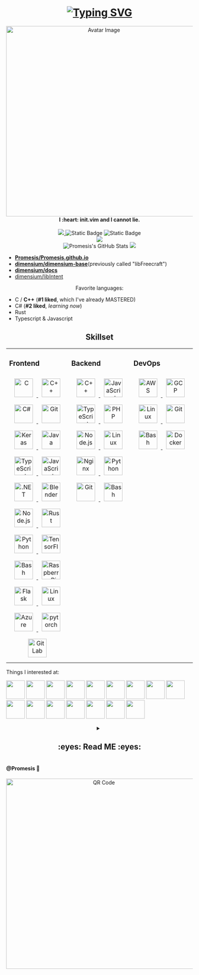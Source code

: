 <h1> 
    <div align="center">
        <a href="https://git.io/typing-svg">
            <img src="https://readme-typing-svg.demolab.com?font=Pacifico&size=70&duration=3000&pause=1000&color=30C796&center=true&vCenter=true&repeat=false&width=1024&height=128&lines=Prometheus.;No%2C+Not+%22Prometheus%22+7%3A-);Promesis+Actually.+%3A-)" alt="Typing SVG" />
        </a>
    </div>
</h1>

<div align="center" >
    <img src="https://i.postimg.cc/rww8G8Kt/black-forest-small.png" alt="Avatar Image" width=512 height=512>
</div>

<div align="center">
    <b>I :heart: init.vim and I cannot lie.</b> 
    <br> 
    <br>
</div>

<div align="center"> 
    <a href="https://badges.toozhao.com/stats/01H6TVY6WZY8FF1WJ8HYET49SE">
        <img src="https://badges.toozhao.com/badges/01H6TVY6WZY8FF1WJ8HYET49SE/blue.svg">
    </a>
    <img alt="Static Badge" src="http://img.shields.io/badge/love-needed-pink?style=flat-square&labelColor=ff99cc">
    <img alt="Static Badge" src="http://img.shields.io/badge/friends-a_lot-grey?style=flat-square&labelColor=99ddff">
    <br> 
    <img align="center" src="https://github-readme-activity-graph.vercel.app/graph?username=Promesis&bg_color=ffffff&color=61c694&line=9fedd7&point=3fdfd2&area=false&hide_border=false" />
    <br>
    <img src="https://github-readme-stats.vercel.app/api?username=Promesis&show_icons=true&count_private=true&theme=vue" alt="Promesis's GitHub Stats">
    <a href="https://github.com/starlitnightsky">
        <img src="https://github-readme-streak-stats.herokuapp.com?user=Promesis&theme=light" />
    </a>
</div>







- [**Promesis/Promesis.github.io**](https://github.com/Promesis/Promesis.github.io)
- [**dimensium/dimensium-base**](https://github.com/dimensium/dimensium-base)(previously called "libFreecraft")
- [**dimensium/docs**](https://github.com/dimensium/docs)
- [dimensium/libIntent](https://github.com/dimensium/libIntent)



<div align="center">
    Favorite languages:
</div>

- C / **C++** (**#1 liked**, which I've already MASTERED)
- C# (**#2 liked**, *learning now*)
- Rust
- Typescript & Javascript

<h2> 
    <div align="center">
        Skillset
    </div>
</h2>

<table>
	<tr>
		<td valign="top"
			width="33%">
			<h3>
				Frontend
			</h3>
			<div align="center">
				<a href="https://www.cprogramming.com/"
				   target="_blank">
					<img style="margin: 10px"
						 src="https://profilinator.rishav.dev/skills-assets/c-original.svg"
						 alt="C"
						 height="50" />
				</a>
				<a href="https://www.cplusplus.com/"
				   target="_blank">
					<img style="margin: 10px"
						 src="https://profilinator.rishav.dev/skills-assets/cplusplus-original.svg"
						 alt="C++"
						 height="50" />
				</a>
				<a href="https://docs.microsoft.com/en-us/dotnet/csharp/"
				   target="_blank">
					<img style="margin: 10px"
						 src="https://profilinator.rishav.dev/skills-assets/csharp-original.svg"
						 alt="C#"
						 height="50" />
				</a>
				<a href="https://github.com/"
				   target="_blank">
					<img style="margin: 10px"
						 src="https://profilinator.rishav.dev/skills-assets/git-scm-icon.svg"
						 alt="Git"
						 height="50" />
				</a>
				<a href="https://keras.io/"
				   target="_blank">
					<img style="margin: 10px"
						 src="https://profilinator.rishav.dev/skills-assets/keras.png"
						 alt="Keras"
						 height="50" />
				</a>
				<a href="https://www.java.com/"
				   target="_blank">
					<img style="margin: 10px"
						 src="https://profilinator.rishav.dev/skills-assets/java-original-wordmark.svg"
						 alt="Java"
						 height="50" />
				</a>
				<a href="https://www.typescriptlang.org/"
				   target="_blank">
					<img style="margin: 10px"
						 src="https://profilinator.rishav.dev/skills-assets/typescript-original.svg"
						 alt="TypeScript"
						 height="50" />
				</a>
				<a href="https://www.javascript.com/"
				   target="_blank">
					<img style="margin: 10px"
						 src="https://profilinator.rishav.dev/skills-assets/javascript-original.svg"
						 alt="JavaScript"
						 height="50" />
				</a>
				<a href="https://dotnet.microsoft.com/download/dotnet-framework"
				   target="_blank">
					<img style="margin: 10px"
						 src="https://profilinator.rishav.dev/skills-assets/dot-net-original-wordmark.svg"
						 alt=".NET"
						 height="50" />
				</a>
				<a href="https://www.blender.org/"
				   target="_blank">
					<img style="margin: 10px"
						 src="https://profilinator.rishav.dev/skills-assets/blender_community_badge_white.svg"
						 alt="Blender"
						 height="50" />
				</a>
				<a href="https://nodejs.org/"
				   target="_blank">
					<img style="margin: 10px"
						 src="https://profilinator.rishav.dev/skills-assets/nodejs-original-wordmark.svg"
						 alt="Node.js"
						 height="50" />
				</a>
				<a href="https://www.rust-lang.org/"
				   target="_blank">
					<img style="margin: 10px"
						 src="https://profilinator.rishav.dev/skills-assets/rust-plain.svg"
						 alt="Rust"
						 height="50" />
				</a>
				<a href="https://www.python.org/"
				   target="_blank">
					<img style="margin: 10px"
						 src="https://profilinator.rishav.dev/skills-assets/python-original.svg"
						 alt="Python"
						 height="50" />
				</a>
				<a href="https://www.tensorflow.org/"
				   target="_blank">
					<img style="margin: 10px"
						 src="https://profilinator.rishav.dev/skills-assets/tensorflow-icon.svg"
						 alt="TensorFlow"
						 height="50" />
				</a>
				<a href="https://www.gnu.org/software/bash/"
				   target="_blank">
					<img style="margin: 10px"
						 src="https://profilinator.rishav.dev/skills-assets/gnu_bash-icon.svg"
						 alt="Bash"
						 height="50" />
				</a>
				<a href="https://www.raspberrypi.org/"
				   target="_blank">
					<img style="margin: 10px"
						 src="https://profilinator.rishav.dev/skills-assets/raspberrypi.png"
						 alt="Raspberry Pi"
						 height="50" />
				</a>
				<a href="https://flask.palletsprojects.com/"
				   target="_blank">
					<img style="margin: 10px"
						 src="https://profilinator.rishav.dev/skills-assets/flask.png"
						 alt="Flask"
						 height="50" />
				</a>
				<a href="https://www.linux.org/"
				   target="_blank">
					<img style="margin: 10px"
						 src="https://profilinator.rishav.dev/skills-assets/linux-original.svg"
						 alt="Linux"
						 height="50" />
				</a>
				<a href="https://azure.microsoft.com/en-in/"
				   target="_blank">
					<img style="margin: 10px"
						 src="https://profilinator.rishav.dev/skills-assets/microsoft_azure-icon.svg"
						 alt="Azure"
						 height="50" />
				</a>
				<a href="https://pytorch.org/"
				   target="_blank">
					<img style="margin: 10px"
						 src="https://profilinator.rishav.dev/skills-assets/pytorch-icon.svg"
						 alt="pytorch"
						 height="50" />
				</a>
				<a href="https://about.gitlab.com/"
				   target="_blank">
					<img style="margin: 10px"
						 src="https://profilinator.rishav.dev/skills-assets/gitlab.svg"
						 alt="GitLab"
						 height="50" />
				</a>
			</div>
		</td>
		<td valign="top"
			width="33%">
			<h3>Backend</h3>
			<div align="center">
				<a href="https://www.cplusplus.com/"
				   target="_blank">
					<img style="margin: 10px"
						 src="https://profilinator.rishav.dev/skills-assets/cplusplus-original.svg"
						 alt="C++"
						 height="50" />
				</a>
				<a href="https://www.javascript.com/"
				   target="_blank">
					<img style="margin: 10px"
						 src="https://profilinator.rishav.dev/skills-assets/javascript-original.svg"
						 alt="JavaScript"
						 height="50" />
				</a>
				<a href="https://www.typescriptlang.org/"
				   target="_blank">
					<img style="margin: 10px"
						 src="https://profilinator.rishav.dev/skills-assets/typescript-original.svg"
						 alt="TypeScript"
						 height="50" />
				</a>
				<a href="https://www.php.net/"
				   target="_blank">
					<img style="margin: 10px"
						 src="https://profilinator.rishav.dev/skills-assets/php-original.svg"
						 alt="PHP"
						 height="50" />
				</a>
				<a href="https://nodejs.org/"
				   target="_blank">
					<img style="margin: 10px"
						 src="https://profilinator.rishav.dev/skills-assets/nodejs-original-wordmark.svg"
						 alt="Node.js"
						 height="50" />
				</a>
				<a href="https://www.linux.org/"
				   target="_blank">
					<img style="margin: 10px"
						 src="https://profilinator.rishav.dev/skills-assets/linux-original.svg"
						 alt="Linux"
						 height="50" />
				</a>
				<a href="https://www.nginx.com/"
				   target="_blank">
					<img style="margin: 10px"
						 src="https://profilinator.rishav.dev/skills-assets/nginx-original.svg"
						 alt="Nginx"
						 height="50" />
				</a>
				<a href="https://www.python.org/"
				   target="_blank">
					<img style="margin: 10px"
						 src="https://profilinator.rishav.dev/skills-assets/python-original.svg"
						 alt="Python"
						 height="50" />
				</a>
				<a href="https://github.com/"
				   target="_blank">
					<img style="margin: 10px"
						 src="https://profilinator.rishav.dev/skills-assets/git-scm-icon.svg"
						 alt="Git"
						 height="50" />
				</a>
				<a href="https://www.gnu.org/software/bash/"
				   target="_blank">
					<img style="margin: 10px"
						 src="https://profilinator.rishav.dev/skills-assets/gnu_bash-icon.svg"
						 alt="Bash"
						 height="50" />
				</a>
			</div>
		</td>
		<td valign="top"
			width="33%">
			<h3>DevOps</h3>
			<div align="center">
				<a href="https://aws.amazon.com/"
				   target="_blank">
					<img style="margin: 10px"
						 src="https://profilinator.rishav.dev/skills-assets/amazonwebservices-original-wordmark.svg"
						 alt="AWS"
						 height="50" />
				</a>
				<a href="https://cloud.google.com/"
				   target="_blank">
					<img style="margin: 10px"
						 src="https://profilinator.rishav.dev/skills-assets/google_cloud-icon.svg"
						 alt="GCP"
						 height="50" />
				</a>
				<a href="https://www.linux.org/"
				   target="_blank">
					<img style="margin: 10px"
						 src="https://profilinator.rishav.dev/skills-assets/linux-original.svg"
						 alt="Linux"
						 height="50" />
				</a>
				<a href="https://github.com/"
				   target="_blank">
					<img style="margin: 10px"
						 src="https://profilinator.rishav.dev/skills-assets/git-scm-icon.svg"
						 alt="Git"
						 height="50" />
				</a>
				<a href="https://www.gnu.org/software/bash/"
				   target="_blank">
					<img style="margin: 10px"
						 src="https://profilinator.rishav.dev/skills-assets/gnu_bash-icon.svg"
						 alt="Bash"
						 height="50" />
				</a>
				<a href="https://www.docker.com/"
				   target="_blank">
					<img style="margin: 10px"
						 src="https://www.vectorlogo.zone/logos/docker/docker-tile.svg"
						 alt="Docker"
						 height="50" />
				</a>
			</div>
		</td>
	</tr>
</table>

Things I interested at:

<code><a href="https://www.python.org/" target="_blank"><img height="50" src="https://www.vectorlogo.zone/logos/python/python-ar21.svg"></a></code>
<code><a href="https://docs.microsoft.com/tr-tr/dotnet/welcome" target="_blank"><img height="50" src="https://www.vectorlogo.zone/logos/dotnet/dotnet-ar21.svg"></a></code>
<code><a href="https://code.visualstudio.com" target="_blank"><img height="50" src="https://www.vectorlogo.zone/logos/visualstudio_code/visualstudio_code-ar21.svg"></a></code> 
<code><a href="https://git-scm.com/" target="_blank"><img height="50" src="https://www.vectorlogo.zone/logos/git-scm/git-scm-ar21.svg"></a></code>
<code><a href="https://opensource.org/" target="_blank"><img height="50" src="https://www.vectorlogo.zone/logos/opensource/opensource-ar21.svg"></a></code>
<code><a href="https://azure.microsoft.com" target="_blank"><img height="50" src="https://www.vectorlogo.zone/logos/microsoft_azure/microsoft_azure-ar21.svg"></a></code>
<code><a href="https://vim.org" target="_blank"><img height="50" src="https://www.vectorlogo.zone/logos/vim/vim-ar21.svg"></a></code>
<code><a href="https://fsf.org" target="_blank"><img height="50" src="https://www.vectorlogo.zone/logos/fsf/fsf-ar21.svg"></a></code>
<code><a href="https://qt.io" target="_blank"><img height="50" src="https://www.vectorlogo.zone/logos/qtio/qtio-ar21.svg"></a></code>
<code><a href="https://cmake.org" target="_blank"><img height="50" src="https://www.vectorlogo.zone/logos/cmake/cmake-ar21.svg"></a></code>
<code><a href="https://debian.org" target="_blank"><img height="50" src="https://www.vectorlogo.zone/logos/debian/debian-ar21.svg"></a></code>
<code><a href="https://fedoraproject.org" target="_blank"><img height="50" src="https://www.vectorlogo.zone/logos/getfedora/getfedora-ar21.svg"></a></code>
<code><a href="https://mozilla.org" target="_blank"><img height="50" src="https://www.vectorlogo.zone/logos/mozilla/mozilla-ar21.svg"></a></code>
<code><a href="https://pytorch.org" target="_blank"><img height="50" src="https://www.vectorlogo.zone/logos/pytorch/pytorch-ar21.svg"></a></code>
<code><a href="https://ubuntu.com" target="_blank"><img height="50" src="https://www.vectorlogo.zone/logos/ubuntu/ubuntu-ar21.svg"></a></code>
<code><a href="https://yaml.org" target="_blank"><img height="50" src="https://www.vectorlogo.zone/logos/yaml/yaml-ar21.svg"></a></code>

<details align="center">
    <summary align="center">
        <h2> 
            <div align="center">
                :eyes: Read ME :eyes: 
            </div>
        </h2>
    </summary>
    <pre>

### Some... childhood experience

I just cannot believe that there's someone clicked in and seeing my personal profile.

Being just a 16-year-old boy, But I've been learning technology for **8 years**, It was full of mistakes and failures, but finally, in my high school period, I became the best in our IT zone and started chasing my technological dream very early. Seeing back to my childhood and my middle-school-period, there's full of words to come out of my mouth (hand). Writing this long passage can help me to remember everything and everyone I met on my road to my technological dream.

> I just wrote it, to express my emotions. **sorry for my poor English.**

My childhood is very lucky to have my chance to have a first impression of technology. I have my first class to learn robot, using LEGO Mindstorms RCX, what a old model. Teacher taught us to build things up, I built insects, animals, and many other "movable" things. But I always have a question of the way how these robots can be controlled by that controller block, so I ask teacher, and he tolds me that the only to let'em move is programming.

"What is programming?" I asked. He said when I was older I will understand. Come on! I'm a Chinese boy, I am tired of these words, Usseewa!

I loved playing Minecraft since I was 6 yrs old. I think Notch is the greatest person in the world, managed to make this fanstastic game. Boys of my age usually had a dream, for me, my dream is to create a game as great as Minecraft, or even better.

So I searched on Baidu, "how Minecraft was made?"

"**It was programmed in Java.**"

What is "programming"? Why I felt so fimilar to this word just like someone told me a few days ago? Oh! My teacher told me. So I asked him again on the phone, and soon he let me joined the "Programming Master" class. It just a class and students "programming" the program, moving mouse cursors, dragging blocks and seeing these blocks in the software called RIS (Oh my god, I'm still remember it), which stands for "Robot Invention System", a software made by LEGO itself.

But wait a minute, what is Java?

I searched "Java", and a lot of things that I doesn't know at all jumped into my eyes. I searched it again in Baidu Baike (Baidu encyclopedia), I was deeply confused by many new words, but I still ckicked all the links in the passage. One link which is important to my while technology life is thr page whicb describes keyword "code", still confused by the passage, but being the only page that has picture, I clicked the picture to maximize it, there's a man wearing sunglasses in a dark room, seeing on a screen full of text in a special font, text reflected through his sunglasses into the camera. I think you have alrady guessed it out, just a hacker picture, but I thought that should people making programs, making games as great as Minecraft.

I was deeply impressed by this pic, and determined to learn programming, learn something called "code".

I cried to ask my mother to learn "code", my mother asked that teacher, but that teacher said thing taught is "code".

So I left that class only a few days later. Later in the summer holiday, my mother still found a "code" class.

And a few days later, I successfully stepped into the hole. I learnt my first programming language, which is the most proficient, most loved, and most familiar today: C++.


### Junior high school :school:

Learning coding is a headache, but not difficult, however, after a year, almost my graduation of primary school, my mom let me quit that class and joined to an another class which was taught by a junior high school IT teacher. The teacher, however, is the best of the group of IT teachers in that school. Comparing to other teachers, he has a lot of algorithm knowledges and programming expriences. When I joined them, I didn't know what is algorithm and I thought learning algorithm is still as eeasy as learning coding.

What the hell? How could this happen by just adding and subtracting number? What is "state transition equation"? How can I solve these problems using dynamic programming? 

These questions are always suggested by me and however, the most desparing thing is that other classmates always seem clever than me (and they are), and they never asks these questions because they always can type that code and solve these impossible problems.

Why programming became very boring and annoying? Am I have some misunderstanding of programming? Can programming be fun and easy?

I tried to find the answer. When others are typing code to run algorithms, I opened website to learn more languages, comparing languages, using language features.

And slowly I became very master in programming languages, When others including the teacher still trying to solve some fundamental problems like modifying variables using wild pointers (because they just knew pointer can't be "unwild" using RAII and other abstractions like `std::unique_ptr<>` ), I used smart pointers and references to solve these problems. After things like these, I successfully cheating: I copied other's code, and modifying them in the format of best practices, to let teacher cannot find the cheatment. When others sleeping or playing games, I am looking the documentation of libraries, APIs, and articles written by famous and experienced programmers. I can create GUI application using wxWidgets, GTK and QT, I can create 3-D games and demos using graphics API like OpenGL and Direct3D (Vulkan is too hard for me at that time), whie others can only seeing console/terminal windows showing numbers. Look! Algorithms isn't the only thing we can code! Programming can be fun! Programming can be powerful!

And at that time I learnt a lesson: algorithms can be hard, but not the first thing you must mastered when learning programming. The fields of IT is so wide and, just try other parts when you are trapped in something.

In fact, I admit that learning algorithms is indeed very important, but at that time, I didn't do many applications, and I knew too little about the technical field, so I didn't realize it at that time.

Years passed, I just learn and learn, never stopped in learning new technological fields and skills.

<h3> Now, senior high school :mount_fuji: </h3>

Senior high school is a new period of my life, and also the period that I learnt IT fastest and most concentrate. I learnt countless technologies including Vulkan, Bazel, git with git-submodule, Boost library, .NET XAML and Blazor.

A new path made of solid are under my foot. I had a lot of time to run, to code, to test, to develop, and to learn.

I admit that I am a human and cannot learn 60% of technological fields, let alone learn it before my 20. But even if I haven't tried it much, I already have a plan on how to further my education in information technology and how to fully utilize it to improve my personal life.

Thank you for reading this. Thank you for reading me.
    </pre>
</details>

#### @Promesis :camera_flash:
<div align="center">
    <img src="https://i.postimg.cc/8CznVysh/qr-code-1.png" alt="QR Code" width=512 height=512>
</div>
